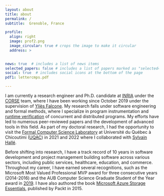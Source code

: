 ```yaml
---
layout: about
title: about
permalink: /
subtitle:  Grenoble, France

profile:
  align: right
  image: prof2.png
  image_circular: true # crops the image to make it circular
  address: > 
  

news: true  # includes a list of news items
selected_papers: false # includes a list of papers marked as "selected={true}"
social: true  # includes social icons at the bottom of the page
pdf1: lettercmps.pdf 

---
```



I am currently a research engineer and Ph.D. candidate at [INRIA](http://inria.fr) under the [CORSE](https://team.inria.fr/corse/) team, where I have been working since October 2019 under the supervision of [Yliès Falcone](https://www.ylies.fr). My research falls under software engineering and formal methods, where I specialize in program instrumentation and [runtime verification](https://en.wikipedia.org/wiki/Runtime_verification) of concurrent and distributed programs. My efforts have led to numerous peer-reviewed papers and the development of advanced tools in this field. As part of my doctoral research, I had the opportunity to visit the [Formal Computer Science Laboratory](https://liflab.ca) at Université du Québec à Chicoutimi ([UQAC](https://www.uqac.ca)) in 2021 and 2022 where I collaborated with [Sylvain Hallé](https://leduotang.ca/sylvain/).


Before shifting into research, I have a track record of 10 years in software development and project management building software across various sectors, including public services, healthcare, education, and commerce. Throughout my career, I have earned several recognitions, such as the Microsoft Most Valued Professional MVP award for three consecutive years (2014-2016) and the AUB Computer Science Graduate Student of the Year award in  <a href="{{ page.pdf1 | prepend: 'assets/pdf/' | relative_url}}" target="_blank" rel="noopener noreferrer" >2019</a>. I have also authored the book [Microsoft Azure Storage Essentials](https://www.packtpub.com/product/microsoft-azure-storage-essentials/9781784396237), published by Packt in 2015.  
 